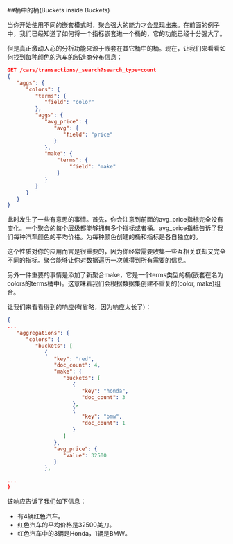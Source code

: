 ##桶中的桶(Buckets inside Buckets)

当你开始使用不同的嵌套模式时，聚合强大的能力才会显现出来。在前面的例子中，我们已经知道了如何将一个指标嵌套进一个桶的，它的功能已经十分强大了。

但是真正激动人心的分析功能来源于嵌套在其它桶中的桶。现在，让我们来看看如何找到每种颜色的汽车的制造商分布信息：

```json
GET /cars/transactions/_search?search_type=count
{
   "aggs": {
      "colors": {
         "terms": {
            "field": "color"
         },
         "aggs": {
            "avg_price": { 
               "avg": {
                  "field": "price"
               }
            },
            "make": { 
                "terms": {
                    "field": "make" 
                }
            }
         }
      }
   }
}
```

此时发生了一些有意思的事情。首先，你会注意到前面的avg_price指标完全没有变化。一个聚合的每个层级都能够拥有多个指标或者桶。avg_price指标告诉了我们每种汽车颜色的平均价格。为每种颜色创建的桶和指标是各自独立的。

这个性质对你的应用而言是很重要的，因为你经常需要收集一些互相关联却又完全不同的指标。聚合能够让你对数据遍历一次就得到所有需要的信息。

另外一件重要的事情是添加了新聚合make，它是一个terms类型的桶(嵌套在名为colors的terms桶中)。这意味着我们会根据数据集创建不重复的(color, make)组合。

让我们来看看得到的响应(有省略，因为响应太长了)：

```json
{
...
   "aggregations": {
      "colors": {
         "buckets": [
            {
               "key": "red",
               "doc_count": 4,
               "make": { 
                  "buckets": [
                     {
                        "key": "honda", 
                        "doc_count": 3
                     },
                     {
                        "key": "bmw",
                        "doc_count": 1
                     }
                  ]
               },
               "avg_price": {
                  "value": 32500 
               }
            },

...
}
```

该响应告诉了我们如下信息：

- 有4辆红色汽车。
- 红色汽车的平均价格是32500美刀。
- 红色汽车中的3辆是Honda，1辆是BMW。